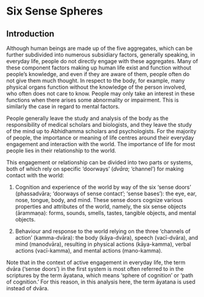 Six Sense Spheres
=================

Introduction
------------

Although human beings are made up of the five aggregates, which can be
further subdivided into numerous subsidiary factors, generally speaking,
in everyday life, people do not directly engage with these aggregates.
Many of these component factors making up human life exist and function
without people’s knowledge, and even if they are aware of them, people
often do not give them much thought. In respect to the body, for
example, many physical organs function without the knowledge of the
person involved, who often does not care to know. People may only take
an interest in these functions when there arises some abnormality or
impairment. This is similarly the case in regard to mental factors.

People generally leave the study and analysis of the body as the
responsibility of medical scholars and biologists, and they leave the
study of the mind up to Abhidhamma scholars and psychologists. For the
majority of people, the importance or meaning of life centres around
their everyday engagement and interaction with the world. The importance
of life for most people lies in their relationship to the world.

This engagement or relationship can be divided into two parts or
systems, both of which rely on specific ‘doorways’ (*dvāra*; ‘channel’)
for making contact with the world:

1.  Cognition and experience of the world by way of the six ‘sense
    doors’ (phassadvāra; ‘doorways of sense contact’; ‘sense bases’):
    the eye, ear, nose, tongue, body, and mind. These sense doors
    cognize various properties and attributes of the world, namely, the
    six sense objects (ārammaṇa): forms, sounds, smells, tastes,
    tangible objects, and mental objects.

2.  Behaviour and response to the world relying on the three ‘channels
    of action’ (kamma-dvāra): the body (kāya-dvāra), speech
    (vacī-dvāra), and mind (manodvāra), resulting in physical actions
    (kāya-kamma), verbal actions (vacī-kamma), and mental actions
    (mano-kamma).

Note that in the context of active engagement in everyday life, the term
dvāra (‘sense doors’) in the first system is most often referred to in
the scriptures by the term āyatana, which means ‘sphere of cognition’ or
‘path of cognition.’ For this reason, in this analysis here, the term
āyatana is used instead of dvāra.

